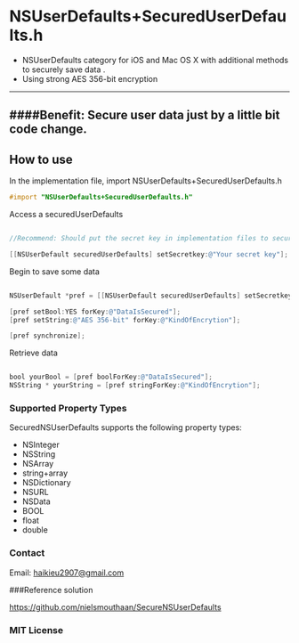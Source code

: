 NSUserDefaults+SecuredUserDefaults.h 
=====================

* NSUserDefaults category for iOS and Mac OS X with additional methods to securely save data . 
* Using strong AES 356-bit encryption

-------------------------------------
####Benefit: Secure user data just by a little bit code change. 
-------------------------------------


## How to use

In the implementation file, import NSUserDefaults+SecuredUserDefaults.h

```objective-c
#import "NSUserDefaults+SecuredUserDefaults.h"
```
Access a securedUserDefaults

```objective-c

//Recommend: Should put the secret key in implementation files to secure your key.

[[NSUserDefault securedUserDefaults] setSecretkey:@"Your secret key"];

```

Begin to save some data

```objective-c

NSUserDefault *pref = [[NSUserDefault securedUserDefaults] setSecretkey:@"Your secret key"];

[pref setBool:YES forKey:@"DataIsSecured"];
[pref setString:@"AES 356-bit" forKey:@"KindOfEncrytion"];

[pref synchronize];

```
Retrieve data

```objective-c

bool yourBool = [pref boolForKey:@"DataIsSecured"];
NSString * yourString = [pref stringForKey:@"KindOfEncrytion"];

```

### Supported Property Types

SecuredNSUserDefaults supports the following property types:

 * NSInteger
 * NSString
 * NSArray
 * string+array
 * NSDictionary
 * NSURL
 * NSData
 * BOOL
 * float
 * double

### Contact

Email: haikieu2907@gmail.com

###Reference solution

https://github.com/nielsmouthaan/SecureNSUserDefaults

### MIT License
